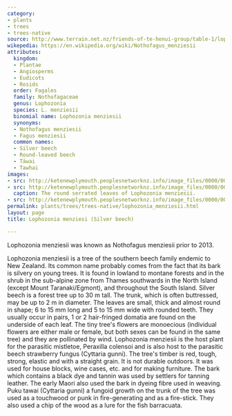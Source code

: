 ```yaml
---
category:
- plants
- trees
- trees-native
source: http://www.terrain.net.nz/friends-of-te-henui-group/table-1/lophozonia-menziesi-silver-beech.html
wikepedia: https://en.wikipedia.org/wiki/Nothofagus_menziesii
attributes:
  kingdom:
  - Plantae
  - Angiosperms
  - Eudicots
  - Rosids
  order: Fagales
  family: Nothofagaceae
  genus: Lophozonia
  species: L. menziesii
  binomial name: Lophozonia menziesii
  synonyms:
  - Nothofagus menziesii
  - Fagus menziesii
  common names:
  - Silver beech
  - Round-leaved beech
  - Tāwai
  - Tawhai
images:
- src: http://ketenewplymouth.peoplesnetworknz.info/image_files/0000/0011/1978/1-_Lophozonia_menziesii__was_Nothofagus_menziesii-001.JPG
- src: http://ketenewplymouth.peoplesnetworknz.info/image_files/0000/0011/1983/1-_Lophozonia_menziesii__was_Nothofagus_menziesii-002.JPG
  caption: The round serrated leaves of Lophozonia menziesii.
- src: http://ketenewplymouth.peoplesnetworknz.info/image_files/0000/0011/1973/1-_Lophozonia_menziesii__was_Nothofagus_menziesii.JPG
permalink: plants/trees/trees-native/lophozonia_menziesii.html
layout: page
title: Lophozonia menziesi (Silver beech)

---
```

Lophozonia menziesii was known as Nothofagus menziesii prior to 2013.

Lophozonia menziesii is a tree of the southern beech family endemic to New Zealand. Its common name probably comes from the fact that its bark is silvery on young trees. It is found in lowland to montane forests and in the shrub in the sub-alpine zone from Thames southwards in the North Island (except Mount Taranaki/Egmont), and throughout the South Island.
Silver beech is a forest tree up to 30 m tall. The trunk, which is often buttressed, may be up to 2 m in diameter. The leaves are small, thick and almost round in shape; 6 to 15 mm long and 5 to 15 mm wide with rounded teeth. They usually occur in pairs, 1 or 2 hair-fringed domatia are found on the underside of each leaf.
The tiny tree's flowers are monoecious (individual flowers are either male or female, but both sexes can be found in the same tree) and they are pollinated by wind. Lophozonia menziesii is the host plant for the parasitic mistletoe, Peraxilla colensoi and is also host to the parasitic beech strawberry fungus (Cyttaria gunni).
The tree's timber is red, tough, strong, elastic and with a straight grain. It is not durable outdoors. It was used for house blocks, wine cases, etc. and for making furniture. The bark which contains a black dye and tannin was used by settlers for tanning leather. 
The early Maori also used the bark in dyeing fibre used in weaving. Puku tawai (Cyttaria gunni) a fungoid growth on the trunk of the tree was used as a touchwood or punk in fire-generating and as a fire-stick. They also used a chip of the wood as a lure for the fish barracuata.

